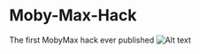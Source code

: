# Moby-Max-Hack
The first MobyMax hack ever published
<img src="Moby-Max-Hack/blob/main/img.png" alt="Alt text" title="Optional title">
